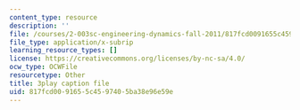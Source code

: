 ```yaml
---
content_type: resource
description: ''
file: /courses/2-003sc-engineering-dynamics-fall-2011/817fcd0091655c4597405ba38e96e59e_GUvoVvXwoOQ.vtt
file_type: application/x-subrip
learning_resource_types: []
license: https://creativecommons.org/licenses/by-nc-sa/4.0/
ocw_type: OCWFile
resourcetype: Other
title: 3play caption file
uid: 817fcd00-9165-5c45-9740-5ba38e96e59e
---
```

